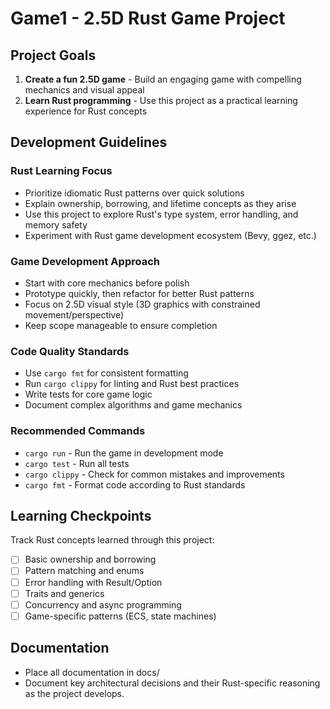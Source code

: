 # Game1 - 2.5D Rust Game Project

## Project Goals
1. **Create a fun 2.5D game** - Build an engaging game with compelling mechanics and visual appeal
2. **Learn Rust programming** - Use this project as a practical learning experience for Rust concepts

## Development Guidelines

### Rust Learning Focus
- Prioritize idiomatic Rust patterns over quick solutions
- Explain ownership, borrowing, and lifetime concepts as they arise
- Use this project to explore Rust's type system, error handling, and memory safety
- Experiment with Rust game development ecosystem (Bevy, ggez, etc.)

### Game Development Approach
- Start with core mechanics before polish
- Prototype quickly, then refactor for better Rust patterns
- Focus on 2.5D visual style (3D graphics with constrained movement/perspective)
- Keep scope manageable to ensure completion

### Code Quality Standards
- Use `cargo fmt` for consistent formatting
- Run `cargo clippy` for linting and Rust best practices
- Write tests for core game logic
- Document complex algorithms and game mechanics

### Recommended Commands
- `cargo run` - Run the game in development mode
- `cargo test` - Run all tests
- `cargo clippy` - Check for common mistakes and improvements
- `cargo fmt` - Format code according to Rust standards

## Learning Checkpoints
Track Rust concepts learned through this project:
- [ ] Basic ownership and borrowing
- [ ] Pattern matching and enums
- [ ] Error handling with Result/Option
- [ ] Traits and generics
- [ ] Concurrency and async programming
- [ ] Game-specific patterns (ECS, state machines)

## Documentation
- Place all documentation in docs/
- Document key architectural decisions and their Rust-specific reasoning as the project develops.